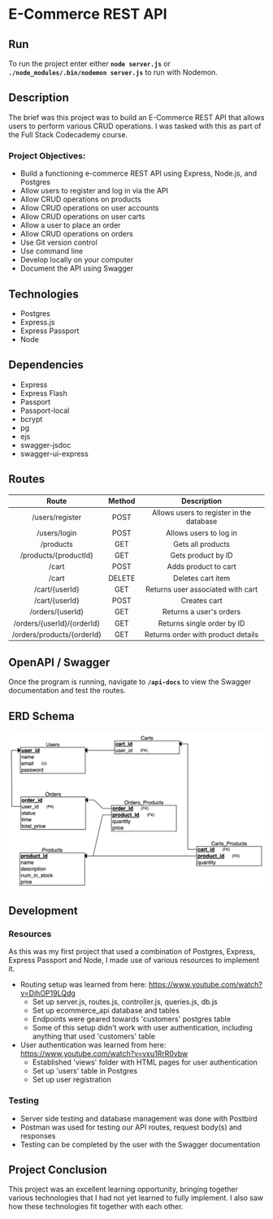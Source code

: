 # E-Commerce REST API

## Run
To run the project enter either **`node server.js`** or **`./node_modules/.bin/nodemon server.js`** to run with Nodemon.

## Description
The brief was this project was to build an E-Commerce REST API that allows users to perform various CRUD operations. I was tasked with this as part of the Full Stack Codecademy course.

### Project Objectives:
- Build a functioning e-commerce REST API using Express, Node.js, and Postgres
- Allow users to register and log in via the API
- Allow CRUD operations on products
- Allow CRUD operations on user accounts
- Allow CRUD operations on user carts
- Allow a user to place an order
- Allow CRUD operations on orders
- Use Git version control
- Use command line
- Develop locally on your computer
- Document the API using Swagger

## Technologies
- Postgres
- Express.js
- Express Passport
- Node

## Dependencies
- Express
- Express Flash
- Passport
- Passport-local
- bcrypt
- pg
- ejs
- swagger-jsdoc
- swagger-ui-express

## Routes
| Route |  Method   |  Description   |
| :-----: | :---: | :---: |
| /users/register |  POST  |  Allows users to register in the database  |
| /users/login |  POST  |  Allows users to log in  |
| /products |  GET  |  Gets all products  |
| /products/{productId} |  GET  |  Gets product by ID  |
| /cart |  POST  |  Adds product to cart  |
| /cart |  DELETE  |  Deletes cart item  |
| /cart/{userId} |  GET  |  Returns user associated with cart  |
| /cart/{userId} |  POST  |  Creates cart  |
| /orders/{userId} |  GET  |  Returns a user's orders  |
| /orders/{userId}/{orderId} |  GET  |  Returns single order by ID  |
| /orders/products/{orderId} |  GET  |  Returns order with product details  |

## OpenAPI / Swagger
Once the program is running, navigate to **`/api-docs`** to view the Swagger documentation and test the routes.

## ERD Schema
![ERD Schema Diagram](./resources/ERD.png)

## Development
### Resources
As this was my first project that used a combination of Postgres, Express, Express Passport and Node, I made use of various resources to implement it.
- Routing setup was learned from here: https://www.youtube.com/watch?v=DihOP19LQdg
  - Set up server.js, routes.js, controller.js, queries.js, db.js
  - Set up ecommerce_api database and tables
  - Endpoints were geared towards 'customers' postgres table
  - Some of this setup didn't work with user authentication, including anything that used 'customers' table
- User authentication was learned from here: https://www.youtube.com/watch?v=vxu1RrR0vbw
  - Established 'views' folder with HTML pages for user authentication
  - Set up 'users' table in Postgres
  - Set up user registration

### Testing
- Server side testing and database management was done with Postbird
- Postman was used for testing our API routes, request body(s) and responses
- Testing can be completed by the user with the Swagger documentation

## Project Conclusion
This project was an excellent learning opportunity, bringing together various technologies that I had not yet learned to fully implement. I also saw how these technologies fit together with each other. 